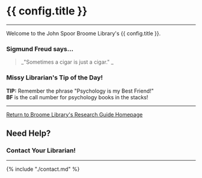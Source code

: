 # {{ config.title }}
---
Welcome to the John Spoor Broome Library's {{ config.title }}.

### Sigmund Freud says...
> _"Sometimes a cigar is just a cigar." _

### Missy Librarian's Tip of the Day!
**TIP:**  Remember the phrase "Psychology is my Best Friend!"  
**BF** is the call number for psychology books in the stacks! 

---
[Return to Broome Library's Research Guide Homepage](https://library.csuci.edu/research/dbases-subject)

## Need Help?

### Contact Your Librarian!

---

{% include "./contact.md" %}
